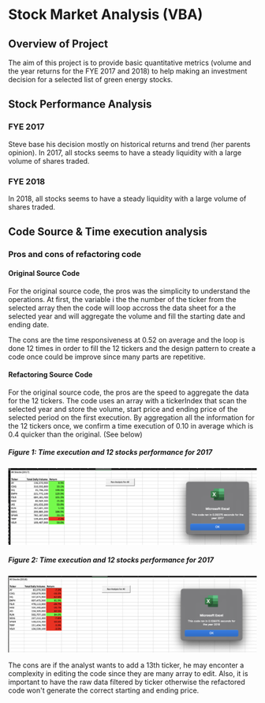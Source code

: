 # Stock Market Analysis (VBA)
## Overview of Project
The aim of this project is to provide basic quantitative metrics (volume and the year returns for the FYE 2017 and 2018) to help making an investment decision for a selected list of green energy stocks.

## Stock Performance Analysis
### FYE 2017
Steve base his decision mostly on historical returns and trend (her parents opinion). In 2017, all stocks seems to have a steady liquidity with a large volume of shares traded.

### FYE 2018
In 2018, all stocks seems to have a steady liquidity with a large volume of shares traded.
## Code Source & Time execution analysis

### Pros and cons of refactoring code

#### Original Source Code
For the original source code, the pros was the simplicity to understand the operations. At first, the variable i the the number of the ticker from the selected array then the code will loop accross the data sheet for a the selected year and will aggregate the volume and fill the starting date and ending date. 

The cons are the time responsiveness at 0.52 on average and the loop is done 12 times in order to fill the 12 tickers and the design pattern to create a code once could be improve since many parts are repetitive.

#### Refactoring Source Code
For the original source code, the pros are the speed to aggregate the data for the 12 tickers. The code uses an array with a tickerIndex that scan the selected year and store the volume, start price and ending price of the selected period on the first execution. By aggregation all the information for the 12 tickers once, we confirm a time execution of 0.10 in average which is 0.4 quicker than the original. (See below)

##### Figure 1: Time execution and 12 stocks performance for 2017
![alt text](https://github.com/poboisvert/stock-analysis/blob/main/Resources/VBA_Challenge_2017.png?raw=true)
##### Figure 2: Time execution and 12 stocks performance for 2017
![alt text](https://github.com/poboisvert/stock-analysis/blob/main/Resources/VBA_Challenge_2018.png?raw=true)

The cons are if the analyst wants to add a 13th ticker, he may enconter a complexity in editing the code since they are many array to edit. Also, it is important to have the raw data filtered by ticker otherwise the refactored code won't generate the correct starting and ending price.
